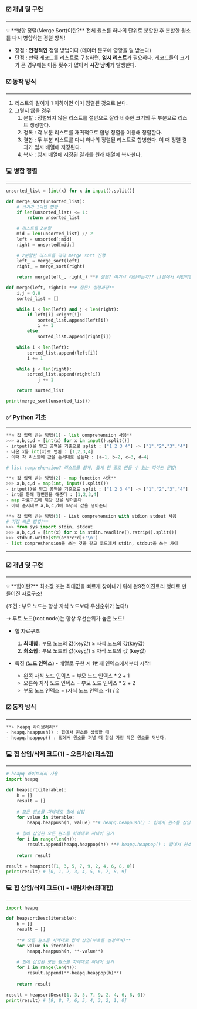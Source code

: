 ### ☑️ 개념 및 구현

---

<aside>
💡 **병합 정렬(Merge Sort)이란?** 전체 원소를 하나의 단위로 분할한 후 분할한 원소를 다시 병합하는 정렬 방식!

- 장점 : **안정적인** 정렬 방법이다 (데이터 분포에 영향을 덜 받는다)
- 단점 : 만약 레코드를 리스트로 구성하면, **임시 리스트**가 필요하다. 레코드들의 크기가 큰 경우에는 이동 횟수가 많아서 **시간 낭비**가 발생한다.
</aside>

### ☑️ 동작 방식

---

1. 리스트의 길이가 1 이하이면 이미 정렬된 것으로 본다.
2. 그렇지 않을 경우
    1. 분할 : 정렬되지 않은 리스트를 절반으로 잘라 비슷한 크기의 두 부분으로 리스트 생성한다.
    2. 정복 : 각 부분 리스트를 재귀적으로 합병 정렬을 이용해 정렬한다.
    3. 결합 : 두 부분 리스트를 다시 하나의 정렬된 리스트로 합병한다. 이 때 정렬 결과가 임시 배열에 저장된다.
    4. 복사 : 임시 배열에 저장된 결과를 원래 배열에 복사한다.

### 💻 병합 정렬

---

```python
unsorted_list = [int(x) for x in input().split()]

def merge_sort(unsorted_list):
	# 크기가 1이면 반환
	if len(unsorted_list) <= 1:
		return unsorted_list

	# 리스트를 2분할
	mid = len(unsorted_list) // 2
	left = unsorted[:mid]
	right = unsorted[mid:]

	# 2분할한 리스트를 각각 merge sort 진행
	left_ = merge_sort(left)
	right_ = merge_sort(right)
	
	return merge(left_, right_) **# 질문? 여기서 리턴되는가?? if문에서 리턴되는거 맞지?**

def merge(left, right): **# 질문? 실행과정**
	i,j = 0,0
	sorted_list = []

	while i < len(left) and j < len(right):
		if left[i] <right[i]:
			sorted_list.append(left[i])
			i += 1
		else:
			sorted_list.append(right[i])
	
	while i < len(left):
		sorted_list.append(left[i])
		i += 1

	while j < len(right):
		sorted_list.append(right[i])
			j += 1

	return sorted_list

print(merge_sort(unsorted_list))
```

### ✅ Python 기초

---

```python
**⭐ 값 입력 받는 방법(1) - list comprehension 사용**
>>> a,b,c,d = [int(x) for x in input().split()]
- intput()을 받고 공백을 기준으로 split : ["1 2 3 4"] -> ["1","2","3","4"]
- 나온 x를 int(x)로 변환 : [1,2,3,4]
- 이때 각 리스트에 값을 순서대로 넣는다 : [a=1, b=2, c=3, d=4]

# list comprehension? 리스트를 쉽게, 짧게 한 줄로 만들 수 있는 파이썬 문법!
```

```python
**⭐ 값 입력 받는 방법(2) - map function 사용**
>>> a,b,c,d = map(int, input().split())
- intput()을 받고 공백을 기준으로 split : ["1 2 3 4"] -> ["1","2","3","4"]
- int를 통해 형변환을 해준다 : [1,2,3,4]
- map 자료구조에 해당 값을 넣어준다
- 이때 순서대로 a,b,c,d에 map의 값을 넣어준다
```

```python
**⭐ 값 입력 받는 방법(3) - List comprehension with stdion stdout 사용
# 가장 빠른 방법!**
>>> from sys import stdin, stdout
>>> a,b,c,d = [int(x) for x in stdin.readline().rstrip().split()]
>>> stdout.write(str(a*b*c*d)+'\n')
- list compreshension을 쓰는 것을 같고 코드에서 stdin, stdout을 쓰는 차이
```

---
### ☑️ 개념 및 구현

---

<aside>
💡 **힙이란?** 최소값 또는 최대값을 빠르게 찾아내기 위해 완9전이진트리 형태로 만들어진 자료구조!

(조건 : 부모 노드는 항상 자식 노드보다 우선순위가 높다!)

→ 루트 노드(root node)는 항상 우선순위가 높은 노드!

- 힙 자료구조
    1. **최대힙** : 부모 노드의 값(key값) ≥ 자식 노드의 값(key값)
    2. **최소힙** : 부모 노드의 값(key값) ≤ 자식 노드의 값 (key값) 
    
- 특징 (**노드 인덱스**) - 배열로 구현 시 1번째 인덱스에서부터 시작!
    - 왼쪽 자식 노드 인덱스 = 부모 노드 인덱스 * 2 + 1
    - 오른쪽 자식 노드 인덱스 = 부모 노드 인덱스 * 2 + 2
    - 부모 노드 인덱스 = (자식 노드 인덱스 -1) / 2
</aside>

### ☑️ 동작 방식

---

```python
**⭐ heapq 라이브러리**
- heapq.heappush() : 힙에서 원소를 삽입할 때
- heapq.heappop() : 힙에서 원소를 꺼낼 때 항상 가장 작은 원소를 꺼낸다.
```

### 💻 힙 삽입/삭제 코드(1) - 오름차순(최소힙)

---

```python
# heapq 라이브러리 사용
import heapq

def heapsort(iterable):
    h = []
    result = []
    
    # 모든 원소를 차례대로 힙에 삽입
    for value in iterable:
        heapq.heappush(h, value) **# heapq.heappush() : 힙에서 원소를 삽입할 때**
        
    # 힙에 삽입된 모든 원소를 차례대로 꺼내어 담기
    for i in range(len(h)):
        result.append(heapq.heappop(h)) **# heapq.heappop() : 합에서 원소를 꺼낼 때 항상 가장 작은 원소를 꺼낸다.**
        
    return result
    
result = heapsort([1, 3, 5, 7, 9, 2, 4, 6, 8, 0])
print(result) # [0, 1, 2, 3, 4, 5, 6, 7, 8, 9]
```

### 💻 힙 삽입/삭제 코드(1) - 내림차순(최대힙)

---

```python
import heapq

def heapsortDesc(iterable):
    h = []
    result = []
    
    **# 모든 원소를 차례대로 힙에 삽입(부호를 변경하여)**
    for value in iterable:
        heapq.heappush(h, **-value**)
        
    # 힙에 삽입된 모든 원소를 차례대로 꺼내어 담기
    for i in range(len(h)):
        result.append(**-heapq.heappop(h)**)
        
    return result
    
result = heapsortDesc([1, 3, 5, 7, 9, 2, 4, 6, 8, 0])
print(result) # [9, 8, 7, 6, 5, 4, 3, 2, 1, 0]
```